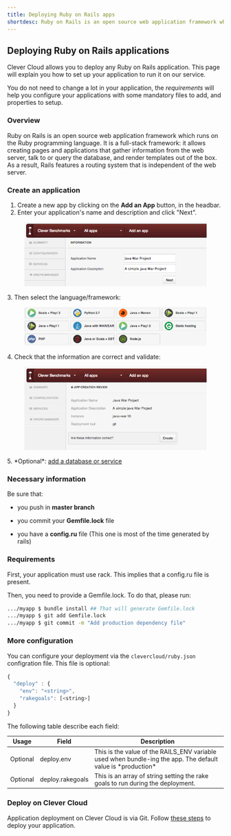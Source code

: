 ```yaml
---
title: Deploying Ruby on Rails apps
shortdesc: Ruby on Rails is an open source web application framework which runs on the Ruby programming language.
---
```


## Deploying Ruby on Rails applications

Clever Cloud allows you to deploy any Ruby on Rails application. This page will
explain you how to set up your application to run it on our service.

You do not need to change a lot in your application, the *requirements* will help you configure your applications with some mandatory files to add, and properties to setup.

### Overview


Ruby on Rails is an open source web application framework which runs on the Ruby programming language. It is a full-stack framework: it allows creating pages and applications that gather information from the web server, talk to or query the database, and render templates out of the box. As a result, Rails features a routing system that is independent of the web server.


### Create an application

1. Create a new app by clicking on the **Add an App** button, in the headbar. 
2. Enter your application's name and description and click "Next".
<figure class="cc-content-img">
  <img src="/assets/images/appjavawar.png"/>
</figure>
3. Then select the language/framework:  <figure class="cc-content-img"><img src="/assets/images/javawarapp.png"></figure>
4. Check that the information are correct and validate: <figure class="cc-content-img"><img src="/assets/images/appcreationreviewjavawar.png"></figure>
5. *Optional*: <a href="/databases-and-services/add-service/">add a database or service</a>

### Necessary information

Be sure that:

* you push in <b>master branch</b>

* you commit your <strong>Gemfile.lock</strong> file

* you have a <strong>config.ru</strong> file (This one is most of the time generated by rails)

### Requirements

First, your application must use rack. This implies that a config.ru
file is present.

Then, you need to provide a Gemfile.lock. To do that, please run:

```bash
.../myapp $ bundle install ## That will generate Gemfile.lock
.../myapp $ git add Gemfile.lock
.../myapp $ git commit -m "Add production dependency file"
```

### More configuration

You can configure your deployment via the `clevercloud/ruby.json`
configration file. This file is optional:

```javascript
{
  "deploy" : {
    "env": "<string>",
    "rakegoals": [<string>]
  }
}
```

The following table describe each field:

<table id="nodedeps" class="table table-bordered table-striped">
	<thead>
		<tr>
			<th>Usage</th>
			<th>Field</th>
			<th>Description</th>
		</tr>
	</thead>
	<tbody>
		<tr>
		<td><span class="label label-inverse">Optional</span></td>
		<td>deploy.env</td>
		<td>This is the value of the RAILS_ENV variable used when
		bundle-ing the app. The default value is *production*</td>
		</tr>
		<tr>
		<td><span class="label label-inverse">Optional</span></td>
		<td>deploy.rakegoals</td>
		<td>This is an array of string setting the rake goals to run
		during the deployment.</td>
		</tr>
	</tbody>
</table>

### Deploy on Clever Cloud

Application deployment on Clever Cloud is via Git. Follow [these steps](/clever-cloud-overview/add-application/) to deploy your application.
